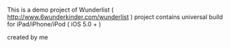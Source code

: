 This is a demo project of Wunderlist ( http://www.6wunderkinder.com/wunderlist )
project contains universal build for iPad/iPhone/iPod ( iOS 5.0 + )

created by me